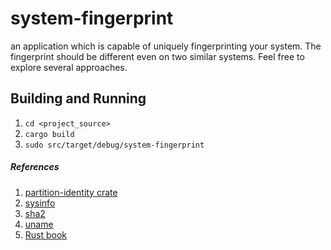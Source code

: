 # system-fingerprint
an application which is capable of uniquely fingerprinting your system. The fingerprint should be different even on two similar systems.  Feel free to explore several approaches.

## Building and Running
1. ```cd <project_source>```
2. ```cargo build```
3. ```sudo src/target/debug/system-fingerprint```

##### References
1. [partition-identity crate](https://crates.io/crates/partition-identity)
2. [sysinfo](https://crates.io/crates/sysinfo)
3. [sha2](https://crates.io/crates/sha2)
4. [uname](https://crates.io/crates/uname)
5. [Rust book](https://doc.rust-lang.org/book/)
